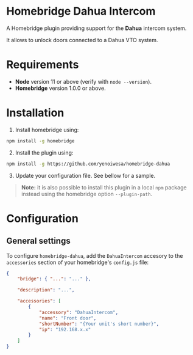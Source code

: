 # Homebridge Dahua Intercom

A Homebridge plugin providing support for the **Dahua** intercom system.

It allows to unlock doors connected to a Dahua VTO system.

# Requirements

-   **Node** version 11 or above (verify with `node --version`).
-   **Homebridge** version 1.0.0 or above.

# Installation

1. Install homebridge using:

```sh
npm install -g homebridge
```

2. Install the plugin using:

```sh
npm install -g https://github.com/yenoiwesa/homebridge-dahua
```

3. Update your configuration file. See bellow for a sample.

> **Note:** it is also possible to install this plugin in a local `npm` package instead using the homebridge option `--plugin-path`.

# Configuration

## General settings

To configure `homebridge-dahua`, add the `DahuaIntercom` accesory to the `accessories` section of your homebridge's `config.js` file:

```json
{
    "bridge": { "...": "..." },

    "description": "...",

    "accessories": [
        {
            "accessory": "DahuaIntercom",
            "name": "Front door",
            "shortNumber": "{Your unit's short number}",
            "ip": "192.168.x.x"
        }
    ]
}
```
